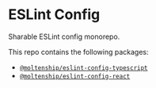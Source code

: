 # ESLint Config

Sharable ESLint config monorepo.

This repo contains the following packages:

- [`@moltenship/eslint-config-typescript`](https://github.com/moltenship/eslint-config/tree/main/typescript)
- [`@moltenship/eslint-config-react`](https://github.com/moltenship/eslint-config/tree/main/react)
